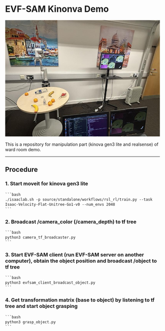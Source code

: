 # EVF-SAM Kinonva Demo

![](imgs/evfsam_kinova.jpeg)

This is a repository for manipulation part (kinova gen3 lite and realsense) of ward room demo.

---

## Procedure
### 1. Start moveit for kinova gen3 lite

    ```bash
    ./isaaclab.sh -p source/standalone/workflows/rsl_rl/train.py --task Isaac-Velocity-Flat-Unitree-Go1-v0 --num_envs 2048
    ```

### 2. Broadcast /camera_color (/camera_depth) to tf tree

    ```bash
    python3 camera_tf_broadcaster.py
    ```

### 3. Start EVF-SAM client (run EVF-SAM server on another computer), obtain the object position and broadcast /object to tf tree

    ```bash
    python3 evfsam_client_broadcast_object.py
    ```

### 4. Get transformation matrix (base to object) by listening to tf tree and start object grasping

    ```bash
    python3 grasp_object.py
    ```